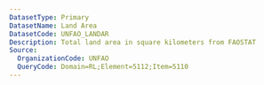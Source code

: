 ```yaml
---
DatasetType: Primary
DatasetName: Land Area
DatasetCode: UNFAO_LANDAR
Description: Total land area in square kilometers from FAOSTAT
Source:
  OrganizationCode: UNFAO
  QueryCode: Domain=RL;Element=5112;Item=5110
---
```

